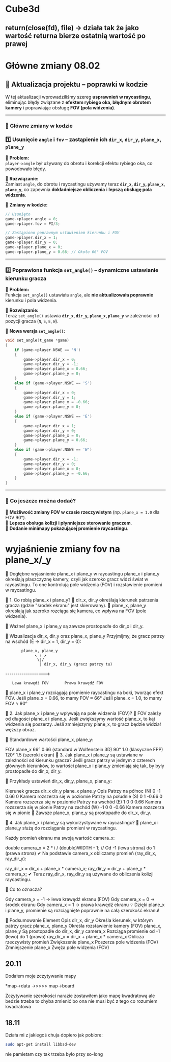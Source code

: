 # Cube3d

## return(close(fd), file) -> działa tak że jako wartość returna bierze ostatnią wartość po prawej

# Główne zmiany 08.02
## **📌 Aktualizacja projektu – poprawki w kodzie**
W tej aktualizacji wprowadziliśmy szereg **usprawnień w raycastingu**, eliminując błędy związane z **efektem rybiego oka, błędnym obrotem kamery** i poprawiając obsługę **FOV (pola widzenia)**.  

---

### **🔧 Główne zmiany w kodzie**

### **1️⃣ Usunięcie `angle` i `fov` – zastąpienie ich `dir_x`, `dir_y`, `plane_x`, `plane_y`**
🔹 **Problem:**  
`player->angle` był używany do obrotu i korekcji efektu rybiego oka, co powodowało błędy.  

🔹 **Rozwiązanie:**  
Zamiast `angle`, do obrotu i raycastingu używamy teraz **`dir_x`, `dir_y`, `plane_x`, `plane_y`**, co zapewnia **dokładniejsze obliczenia** i **lepszą obsługę pola widzenia**.  

🔹 **Zmiany w kodzie:**
```c
// Usunięto
game->player.angle = 0;
game->player.fov = PI/3;

// Zastąpiono poprawnym ustawieniem kierunku i FOV
game->player.dir_x = 1;
game->player.dir_y = 0;
game->player.plane_x = 0;
game->player.plane_y = 0.66; // Około 66° FOV
```

---

### **2️⃣ Poprawiona funkcja `set_angle()` – dynamiczne ustawianie kierunku gracza**
🔹 **Problem:**  
Funkcja `set_angle()` ustawiała `angle`, ale **nie aktualizowała poprawnie** kierunku i pola widzenia.  

🔹 **Rozwiązanie:**  
Teraz `set_angle()` ustawia **`dir_x`, `dir_y`, `plane_x`, `plane_y`** w zależności od pozycji gracza (`N`, `S`, `E`, `W`).

🔹 **Nowa wersja `set_angle()`:**
```c
void set_angle(t_game *game)
{
    if (game->player.NSWE == 'N')
    {
        game->player.dir_x = 0;
        game->player.dir_y = -1;
        game->player.plane_x = 0.66;
        game->player.plane_y = 0;
    }
    else if (game->player.NSWE == 'S')
    {
        game->player.dir_x = 0;
        game->player.dir_y = 1;
        game->player.plane_x = -0.66;
        game->player.plane_y = 0;
    }
    else if (game->player.NSWE == 'E')
    {
        game->player.dir_x = 1;
        game->player.dir_y = 0;
        game->player.plane_x = 0;
        game->player.plane_y = 0.66;
    }
    else if (game->player.NSWE == 'W')
    {
        game->player.dir_x = -1;
        game->player.dir_y = 0;
        game->player.plane_x = 0;
        game->player.plane_y = -0.66;
    }
}
```

---

### **🔹 Co jeszcze można dodać?**

🎯 **Możliwość zmiany FOV w czasie rzeczywistym** (np. `plane_x = 1.0` dla FOV 90°).  
🎯 **Lepsza obsługa kolizji i płynniejsze sterowanie graczem**.  
🎯 **Dodanie minimapy pokazującej promienie raycastingu**.  


# wyjaśnienie zmiany fov na plane_x/_y

📌 Dogłębne wyjaśnienie plane_x i plane_y w raycastingu
plane_x i plane_y określają płaszczyznę kamery, czyli jak szeroko gracz widzi świat w raycastingu.
To one kontrolują pole widzenia (FOV) i rozstawienie promieni w raycastingu.

🎯 1. Co robią plane_x i plane_y?
🔹 dir_x, dir_y określają kierunek patrzenia gracza (gdzie "środek ekranu" jest skierowany).
🔹 plane_x, plane_y określają jak szeroko rozciąga się kamera, co wpływa na FOV (pole widzenia).

📌 Ważne! plane_x i plane_y są zawsze prostopadłe do dir_x i dir_y.

📌 Wizualizacja dir_x, dir_y oraz plane_x, plane_y
Przyjmijmy, że gracz patrzy na wschód (E → dir_x = 1, dir_y = 0):

           plane_x, plane_y
                 ↖ ↑ ↗
                  \|/
                   | dir_x, dir_y (gracz patrzy tu)
------------------->

       Lewa krawędź FOV       Prawa krawędź FOV
📌 plane_x i plane_y rozciągają promienie raycastingu na boki, tworząc efekt FOV.
Jeśli plane_x = 0.66, to mamy FOV ≈ 66°
Jeśli plane_x = 1.0, to mamy FOV ≈ 90°

🎯 2. Jak plane_x i plane_y wpływają na pole widzenia (FOV)?
📌 FOV zależy od długości plane_x i plane_y.
Jeśli zwiększymy wartość plane_x, to kąt widzenia się poszerzy.
Jeśli zmniejszymy plane_x, to gracz będzie widział węższy obraz.

🔹 Standardowe wartości plane_x, plane_y:

FOV	plane_x
66°	0.66 (standard w Wolfenstein 3D)
90°	1.0 (klasyczne FPP)
120°	1.5 (szeroki ekran)
🎯 3. Jak plane_x i plane_y są ustawiane w zależności od kierunku gracza?
Jeśli gracz patrzy w jednym z czterech głównych kierunków, to wartości plane_x i plane_y zmieniają się tak, by były prostopadłe do dir_x, dir_y.

📌 Przykłady ustawień dir_x, dir_y, plane_x, plane_y:

Kierunek gracza	dir_x	dir_y	plane_x	plane_y	Opis
Patrzy na północ (N)	0	-1	0.66	0	Kamera rozszerza się w poziomie
Patrzy na południe (S)	0	1	-0.66	0	Kamera rozszerza się w poziomie
Patrzy na wschód (E)	1	0	0	0.66	Kamera rozszerza się w pionie
Patrzy na zachód (W)	-1	0	0	-0.66	Kamera rozszerza się w pionie
📌 Zawsze plane_x, plane_y są prostopadłe do dir_x, dir_y.

🎯 4. Jak plane_x i plane_y są wykorzystywane w raycastingu?
📌 plane_x i plane_y służą do rozciągania promieni w raycastingu.

Każdy promień ekranu ma swoją wartość camera_x:

double camera_x = 2 * i / (double)WIDTH - 1; // Od -1 (lewa strona) do 1 (prawa strona)
✔ Na podstawie camera_x obliczamy promień (ray_dir_x, ray_dir_y):

ray_dir_x = dir_x + plane_x * camera_x;
ray_dir_y = dir_y + plane_y * camera_x;
✔ Teraz ray_dir_x, ray_dir_y są używane do obliczenia kolizji raycastingu.

📌 Co to oznacza?

Gdy camera_x = -1 → lewa krawędź ekranu (FOV)
Gdy camera_x = 0 → środek ekranu
Gdy camera_x = 1 → prawa krawędź ekranu
💡 Dzięki plane_x i plane_y, promienie są rozciągnięte poprawnie na całą szerokość ekranu!

📌 Podsumowanie
Element	Opis
dir_x, dir_y	Określa kierunek, w którym patrzy gracz
plane_x, plane_y	Określa rozstawienie kamery (FOV)
plane_x, plane_y	Są prostopadłe do dir_x, dir_y
camera_x	Rozciąga promienie od -1 (lewo) do 1 (prawo)
ray_dir_x = dir_x + plane_x * camera_x	Oblicza rzeczywisty promień
Zwiększenie plane_x	Poszerza pole widzenia (FOV)
Zmniejszenie plane_x	Zwęża pole widzenia (FOV)


## 20.11

Dodałem moje zczytywanie mapy

*map->data ->>>>> map->board

Zczytywanie szerokości narazie zostawiłem jako mapę kwadratową ale bedzie trzeba to chyba zmienić bo ona nie musi być z tego co rozumiem kwadratowa


## 18.11

Działa mi z jakiegoś chuja dopiero jak pobiore:

```sh
sudo apt-get install libbsd-dev
```
nie pamietam czy tak trzeba było przy so-long
